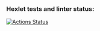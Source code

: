 ### Hexlet tests and linter status:
[![Actions Status](https://github.com/Vriitter/layout-designer-project-58/actions/workflows/hexlet-check.yml/badge.svg)](https://github.com/Vriitter/layout-designer-project-58/actions)